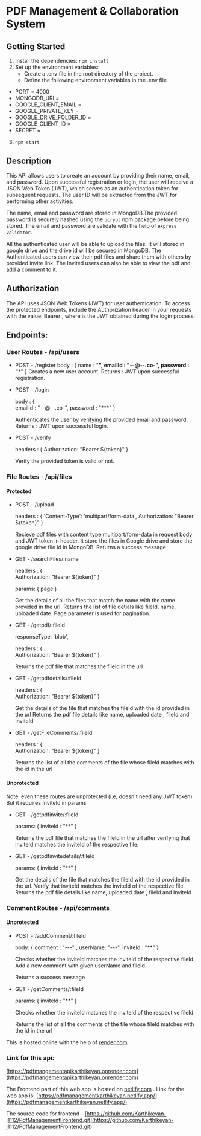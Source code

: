 # PDF Management & Collaboration System

## Getting Started 

1) Install the dependencies: `npm install`
2) Set up the environment variables:
    - Create a .env file in the root directory of the project.
    - Define the following environment variables in the .env file
* PORT = 4000
* MONGODB_URI = <your-mongodb-uri>
* GOOGLE_CLIENT_EMAIL = <your-google-client-email>
* GOOGLE_PRIVATE_KEY = <your-google-private-key>
* GOOGLE_DRIVE_FOLDER_ID = <your-google-drive-folder-id>
* GOOGLE_CLIENT_ID = <your-google-client-id>
* SECRET = <random-Secret-key-for-JWT>

3) `npm start`

## Description

This API allows users to create an account by providing their name, email, and password. Upon successful registration or login, the user will receive a JSON Web Token (JWT), which serves as an authentication token for subsequent requests. The user ID will be extracted from the JWT for performing other activities. 

The name, email and password are stored in MongoDB.The provided password is securely hashed using the `bcrypt` npm package before being stored. The email and password are validate with the help of `express validator`.

All the authenticated user will be able to upload the files. It will stored in google drive and the drive id will be secured in MongoDB. The Authenticated users can view their pdf files and share them with others by provided invite link. The Invited users can also be able to view the pdf and add a comment to it.

## Authorization
The API uses JSON Web Tokens (JWT) for user authentication. To access the protected endpoints, include the Authorization header in your requests with the value: Bearer <token>, where <token> is the JWT obtained during the login process.


## Endpoints:
### User Routes - /api/users

* POST - /register 
body : {
    name : "**",
    emailId : "--@--.co-",
    password : "***"
}
Creates a new user account.
Returns : JWT upon successful registration.

* POST - /login 
    
    body : {     
        emailId : "--@--.co-",
        password : "***"
    }
    
    Authenticates the user by verifying the provided email and password. 
    Returns : JWT upon successful login.

* POST - /verify
    
    headers : {
        Authorization: "Bearer ${token}"
    }
    
    Verify the provided token is valid or not. 

### File Routes - /api/files
#### Protected 

* POST - /upload
    
    headers : {
        'Content-Type': 'multipart/form-data',
        Authorization: "Bearer ${token}"
    }
    
    Recieve pdf files with content type multipart/form-data in request body and JWT token in header. It store the files in Google drive and store the google drive file id in MongoDB. 
    Returns a success message

* GET - /searchFiles/:name
    
    headers : {     
        Authorization: "Bearer ${token}"
    }
    
    params: {
        page 
    }
    
    Get the details of all the files that match the name with the name provided in the url.
    Returns the list of file detials like fileId, name, uploaded date. Page parameter is used for pagination.

* GET - /getpdf/:fileId
    
    responseType: 'blob',
    
    headers : {     
        Authorization: "Bearer ${token}"
    }
    
    Returns the pdf file that matches the fileId in the url

* GET - /getpdfdetails/:fileId
    
    headers : {     
        Authorization: "Bearer ${token}"
    }
    
    Get the details of the file that matches the fileId with the id provided in the url
    Returns the pdf file details like name, uploaded date , fileId and InviteId

* GET - /getFileComments/:fileId
    
    headers : {     
        Authorization: "Bearer ${token}"
    }
    
    Returns the list of all the comments of the file whose fileId matches with the id in the url

#### Unprotected 

Note: even these routes are unprotected (i.e, doesn't need any JWT token). But it requires InviteId in params

* GET - /getpdfinvite/:fileId
    
    params: {
        inviteId : "**"
    }
    
    Returns the pdf file that matches the fileId in the url after verifying that inviteId matches the inviteId of the respective file.

* GET - /getpdfinvitedetails/:fileId
    
    params: {
        inviteId : "**"
    }
    
    Get the details of the file that matches the fileId with the id provided in the url. Verify that inviteId matches the inviteId of the respective file.
    Returns the pdf file details like name, uploaded date , fileId and InviteId

### Comment Routes - /api/comments

#### Unprotected

* POST - /addComment/:fileId
    
    body: {
        comment : "---" ,
        userName: "---", 
        inviteId : "**"
    }
    
    Checks whether the inviteId matches the inviteId of the respective fileId. Add a new comment with given userName and fileId.
    
    Returns a success message

* GET - /getComments/:fileId
    
    params: {
        inviteId : "**"
    }
    
    Checks whether the inviteId matches the inviteId of the respective fileId.
    
    Returns the list of all the comments of the file whose fileId matches with the id in the url

This is hosted online with the help of  [render.com](https://render.com/)

### Link for this api:
[https://pdfmangementapikarthikeyan.onrender.com](https://pdfmangementapikarthikeyan.onrender.com)

The Frontend part of this web app is hosted on [netlify.com](netlify.com) . Link for the web app is: [https://pdfmanagementkarthikeyan.netlify.app/](https://pdfmanagementkarthikeyan.netlify.app/) 

The source code for frontend - [https://github.com/Karthikeyan-j1112/PdfManagementFrontend.git](https://github.com/Karthikeyan-j1112/PdfManagementFrontend.git)


